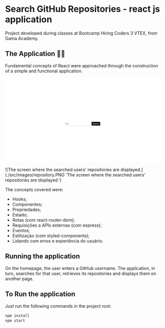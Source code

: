 # Search GitHub Repositories - react js application

Project developed during classes at Bootcamp Hiring Coders 3 VTEX, from Gama Academy.

## The Application 🦸‍♀

Fundamental concepts of React were approached through the construction of a simple and functional application.

![The initial screen of the application, in which the search for the Github user takes place.](./src/images/search_repository.PNG 'The initial screen of the application, in which the search for the Github user takes place.')

![The screen where the searched users' repositories are displayed.](./src/images/repository.PNG 'The screen where the searched users' repositories are displayed.')

The concepts covered were:

- Hooks;
- Componentes;
- Propriedades;
- Estado;
- Rotas (com react-router-dom);
- Requisições a APIs externas (com express);
- Eventos;
- Estilização (com styled-components);
- Lidando com erros e experiência do usuário.

## Running the application

On the homepage, the user enters a GitHub username. The application, in turn, searches for that user, retrieves its repositories and displays them on another page.

## To Run the application

Just run the following commands in the project root:

```
npm install
npm start
```

